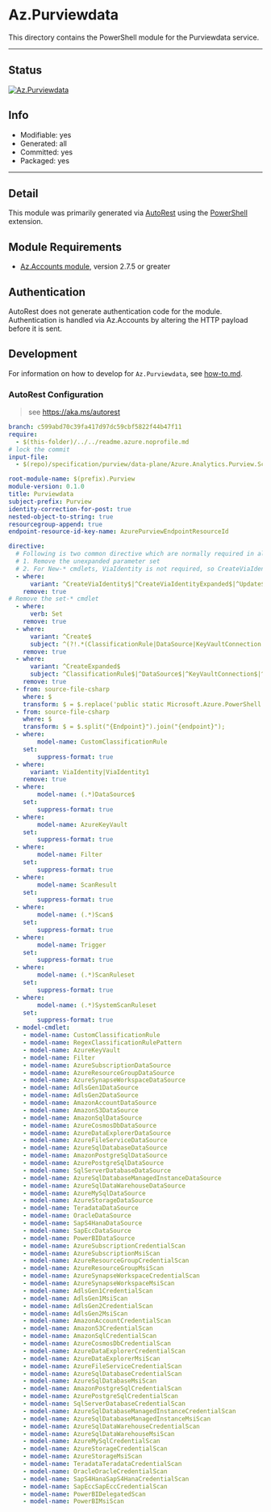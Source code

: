 <!-- region Generated -->
# Az.Purviewdata
This directory contains the PowerShell module for the Purviewdata service.

---
## Status
[![Az.Purviewdata](https://img.shields.io/powershellgallery/v/Az.Purviewdata.svg?style=flat-square&label=Az.Purviewdata "Az.Purviewdata")](https://www.powershellgallery.com/packages/Az.Purviewdata/)

## Info
- Modifiable: yes
- Generated: all
- Committed: yes
- Packaged: yes

---
## Detail
This module was primarily generated via [AutoRest](https://github.com/Azure/autorest) using the [PowerShell](https://github.com/Azure/autorest.powershell) extension.

## Module Requirements
- [Az.Accounts module](https://www.powershellgallery.com/packages/Az.Accounts/), version 2.7.5 or greater

## Authentication
AutoRest does not generate authentication code for the module. Authentication is handled via Az.Accounts by altering the HTTP payload before it is sent.

## Development
For information on how to develop for `Az.Purviewdata`, see [how-to.md](how-to.md).
<!-- endregion -->

### AutoRest Configuration
> see https://aka.ms/autorest

``` yaml
branch: c599abd70c39fa417d97dc59cbf5822f44b47f11
require:
  - $(this-folder)/../../readme.azure.noprofile.md
# lock the commit
input-file:
  - $(repo)/specification/purview/data-plane/Azure.Analytics.Purview.Scanning/preview/2021-10-01-preview/scanningService.json

root-module-name: $(prefix).Purview
module-version: 0.1.0
title: Purviewdata
subject-prefix: Purview
identity-correction-for-post: true 
nested-object-to-string: true
resourcegroup-append: true
endpoint-resource-id-key-name: AzurePurviewEndpointResourceId

directive:
  # Following is two common directive which are normally required in all the RPs
  # 1. Remove the unexpanded parameter set
  # 2. For New-* cmdlets, ViaIdentity is not required, so CreateViaIdentityExpanded is removed as well
  - where:
      variant: ^CreateViaIdentity$|^CreateViaIdentityExpanded$|^Update$|^UpdateViaIdentity$|^Check$|^CheckViaIdentity$|^CheckViaIdentityExpanded$|^Set$|^AddViaIdentity$|^Add$
    remove: true
# Remove the set-* cmdlet
  - where:
      verb: Set
    remove: true
  - where:
      variant: ^Create$
      subject: ^(?!.*(ClassificationRule|DataSource|KeyVaultConnection|Filter|Scan$|Trigger|ScanRuleset)).*
    remove: true
  - where:
      variant: ^CreateExpanded$
      subject: ^ClassificationRule$|^DataSource$|^KeyVaultConnection$|^Filter$|^Scan$|^Trigger$|^ScanRuleset$
    remove: true
  - from: source-file-csharp
    where: $
    transform: $ = $.replace('public static Microsoft.Azure.PowerShell.Cmdlets.Purviewdata.Support.ScanAuthorizationType TeradataUserPass = @"TeradataTeradataUserPass";', 'public static Microsoft.Azure.PowerShell.Cmdlets.Purviewdata.Support.ScanAuthorizationType TeradataTeradataUserPass = @"TeradataTeradataUserPass";');
  - from: source-file-csharp
    where: $
    transform: $ = $.split("{Endpoint}").join("{endpoint}");
  - where:
        model-name: CustomClassificationRule
    set:      
        suppress-format: true
  - where:
      variant: ViaIdentity|ViaIdentity1
    remove: true
  - where:
        model-name: (.*)DataSource$
    set:      
        suppress-format: true
  - where:
        model-name: AzureKeyVault
    set:      
        suppress-format: true
  - where:
        model-name: Filter
    set:      
        suppress-format: true
  - where:
        model-name: ScanResult
    set:      
        suppress-format: true
  - where:
        model-name: (.*)Scan$
    set:      
        suppress-format: true
  - where:
        model-name: Trigger
    set:      
        suppress-format: true
  - where:
        model-name: (.*)ScanRuleset
    set:      
        suppress-format: true
  - where:
        model-name: (.*)SystemScanRuleset
    set:      
        suppress-format: true
  - model-cmdlet:
    - model-name: CustomClassificationRule
    - model-name: RegexClassificationRulePattern
    - model-name: AzureKeyVault
    - model-name: Filter
    - model-name: AzureSubscriptionDataSource
    - model-name: AzureResourceGroupDataSource
    - model-name: AzureSynapseWorkspaceDataSource
    - model-name: AdlsGen1DataSource
    - model-name: AdlsGen2DataSource
    - model-name: AmazonAccountDataSource
    - model-name: AmazonS3DataSource
    - model-name: AmazonSqlDataSource
    - model-name: AzureCosmosDbDataSource
    - model-name: AzureDataExplorerDataSource
    - model-name: AzureFileServiceDataSource
    - model-name: AzureSqlDatabaseDataSource
    - model-name: AmazonPostgreSqlDataSource
    - model-name: AzurePostgreSqlDataSource
    - model-name: SqlServerDatabaseDataSource
    - model-name: AzureSqlDatabaseManagedInstanceDataSource
    - model-name: AzureSqlDataWarehouseDataSource
    - model-name: AzureMySqlDataSource
    - model-name: AzureStorageDataSource
    - model-name: TeradataDataSource
    - model-name: OracleDataSource
    - model-name: SapS4HanaDataSource
    - model-name: SapEccDataSource
    - model-name: PowerBIDataSource
    - model-name: AzureSubscriptionCredentialScan
    - model-name: AzureSubscriptionMsiScan
    - model-name: AzureResourceGroupCredentialScan
    - model-name: AzureResourceGroupMsiScan
    - model-name: AzureSynapseWorkspaceCredentialScan
    - model-name: AzureSynapseWorkspaceMsiScan
    - model-name: AdlsGen1CredentialScan
    - model-name: AdlsGen1MsiScan
    - model-name: AdlsGen2CredentialScan
    - model-name: AdlsGen2MsiScan
    - model-name: AmazonAccountCredentialScan
    - model-name: AmazonS3CredentialScan
    - model-name: AmazonSqlCredentialScan
    - model-name: AzureCosmosDbCredentialScan
    - model-name: AzureDataExplorerCredentialScan
    - model-name: AzureDataExplorerMsiScan
    - model-name: AzureFileServiceCredentialScan
    - model-name: AzureSqlDatabaseCredentialScan
    - model-name: AzureSqlDatabaseMsiScan
    - model-name: AmazonPostgreSqlCredentialScan
    - model-name: AzurePostgreSqlCredentialScan
    - model-name: SqlServerDatabaseCredentialScan
    - model-name: AzureSqlDatabaseManagedInstanceCredentialScan
    - model-name: AzureSqlDatabaseManagedInstanceMsiScan
    - model-name: AzureSqlDataWarehouseCredentialScan
    - model-name: AzureSqlDataWarehouseMsiScan
    - model-name: AzureMySqlCredentialScan
    - model-name: AzureStorageCredentialScan
    - model-name: AzureStorageMsiScan
    - model-name: TeradataTeradataCredentialScan
    - model-name: OracleOracleCredentialScan
    - model-name: SapS4HanaSapS4HanaCredentialScan
    - model-name: SapEccSapEccCredentialScan
    - model-name: PowerBIDelegatedScan
    - model-name: PowerBIMsiScan
```
